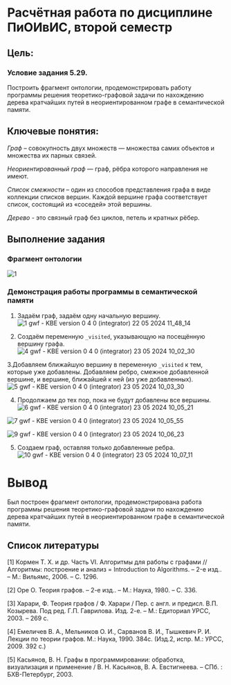 # Расчётная работа по дисциплине ПиОИвИС, второй семестр


## Цель:


### Условие задания 5.29.
Построить фрагмент онтологии, продемонстрировать работу программы решения теоретико-графовой задачи по нахождению дерева кратчайших путей в неориентированном графе в семантической памяти.

## Ключевые понятия:
*Граф* – совокупность двух множеств — множества самих объектов и множества их парных связей.

*Неориентированный граф*  — граф, рёбра которого направления не имеют.

*Список смежности* – один из способов представления графа в виде коллекции списков вершин. Каждой вершине графа соответствует список, состоящий из «соседей» этой вершины.

*Дерево* - это связный граф без циклов, петель и кратных рёбер.

## Выполнение задания
### Фрагмент онтологии
![1](https://github.com/iis-32170x/RPIIS/assets/144374775/5e80d538-fbc6-411f-8259-007fac20051d)


### Демонстрация работы программы в семантической памяти
1. Задаём граф, задаём одну начальную вершину. 
![1 gwf - KBE version 0 4 0  (integrator) 22 05 2024 11_48_14](https://github.com/iis-32170x/RPIIS/assets/144374775/6a4b38eb-518d-4192-883f-76bfde422900)


2. Создаём переменную `_visited`, указывающую на посещённую вершину графа.
![4 gwf - KBE version 0 4 0  (integrator) 23 05 2024 10_02_30](https://github.com/iis-32170x/RPIIS/assets/144374775/6e14ea52-47e6-41de-a03f-60de48430ea1)

3.Добавляем ближайшую вершину в переменную `_visited` к тем, которые уже добавлены. Добавляем ребро, смежное добавленной вершине, и вершине, ближайшей к ней (из уже добавленных).
![5 gwf - KBE version 0 4 0  (integrator) 23 05 2024 10_03_30](https://github.com/iis-32170x/RPIIS/assets/144374775/fd41fbf3-1a92-45c6-bc67-feb78a9da89e)

4. Продолжаем до тех пор, пока не будут добавлены все вершины.
![6 gwf - KBE version 0 4 0  (integrator) 23 05 2024 10_05_21](https://github.com/iis-32170x/RPIIS/assets/144374775/cab131ae-6050-4797-b555-7e6061519fde)


![7 gwf - KBE version 0 4 0  (integrator) 23 05 2024 10_05_55](https://github.com/iis-32170x/RPIIS/assets/144374775/c21d340e-9212-4712-a8f4-5231b61b4546)


![9 gwf - KBE version 0 4 0  (integrator) 23 05 2024 10_06_23](https://github.com/iis-32170x/RPIIS/assets/144374775/a23b2ac7-b289-4503-b1c3-bcc478b7e687)

5. Создаем граф, оставляя только добавленные ребра.
![10 gwf - KBE version 0 4 0  (integrator) 23 05 2024 10_07_11](https://github.com/iis-32170x/RPIIS/assets/144374775/8179aff1-d751-4166-b197-4fcf49dabc3a)


# Вывод
Был построен фрагмент онтологии, продемонстрирована работа программы решения теоретико-графовой задачи по нахождению дерева кратчайших путей в неориентированном графе в семантической памяти.

## Список литературы

[1] Кормен Т. Х. и др. Часть VI. Алгоритмы для работы с графами // Алгоритмы: построение и анализ = Introduction to Algorithms. – 2-е изд.. – М.: Вильямс, 2006. – С. 1296.

[2] Оре О. Теория графов. – 2-е изд.. – М.: Наука, 1980. – С. 336.

[3] Харари, Ф. Теория графов / Ф. Харари / Пер. с англ. и предисл. В.П. Козырева. Под ред. Г.П. Гаврилова. Изд. 2-е. – М.: Едиториал УРСС, 2003. – 269 с.

[4] Емеличев В. А., Мельников О. И., Сарванов В. И., Тышкевич Р. И. Лекции по теории графов. М.: Наука, 1990. 384с. (Изд.2, испр. М.: УРСС, 2009. 392 с.)

[5] Касьянов, В. Н. Графы в программировании: обработка, визуализация и применение / В. Н. Касьянов, В. А. Евстигнеева. – СПб. : БХВ-Петербург, 2003.
